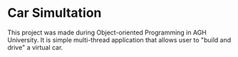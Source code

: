 # Car Simultation

This project was made during Object-oriented Programming in AGH University. It is simple multi-thread application that allows user to "build and drive" a virtual car.
